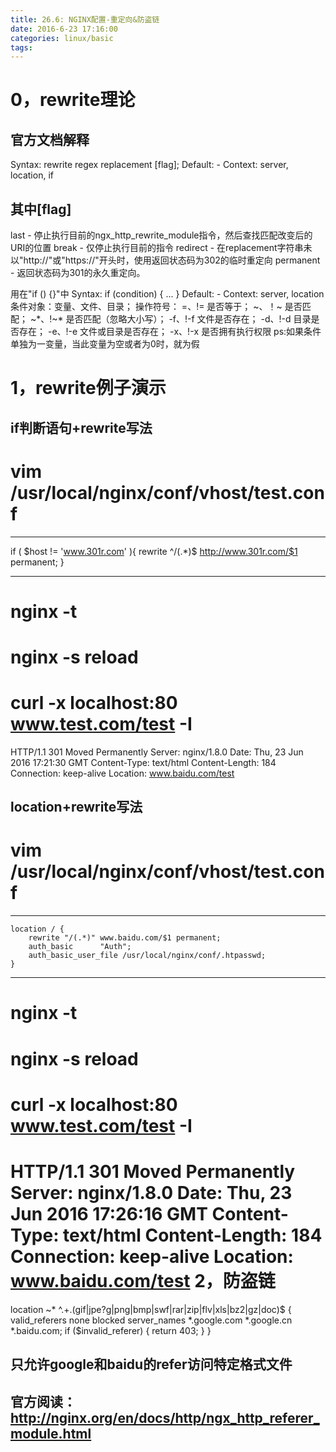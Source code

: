 ```yaml
---
title: 26.6: NGINX配置-重定向&防盗链
date: 2016-6-23 17:16:00
categories: linux/basic
tags:
---
```

 
0，rewrite理论
===========================================
## 官方文档解释
Syntax:        rewrite regex replacement [flag];
Default:        -
Context:        server, location, if
 
## 其中[flag]
last -
停止执行目前的ngx_http_rewrite_module指令，然后查找匹配改变后的URI的位置
break -
仅停止执行目前的指令
redirect -
在replacement字符串未以"http://"或"https://"开头时，使用返回状态码为302的临时重定向
permanent - 返回状态码为301的永久重定向。
 
用在"if () {}"中
Syntax:        if (condition) { ... }
Default:        -
Context:        server, location
条件对象：变量、文件、目录；
操作符号：
=、!=         是否等于；
~、！~        是否匹配；
~*、!~*       是否匹配（忽略大小写）；
-f、!-f       文件是否存在；
-d、!-d       目录是否存在；
-e、!-e       文件或目录是否存在；
-x、!-x       是否拥有执行权限
ps:如果条件单独为一变量，当此变量为空或者为0时，就为假
  
1，rewrite例子演示
===========================================
## if判断语句+rewrite写法
# vim /usr/local/nginx/conf/vhost/test.conf
**********************************************
if ( $host != 'www.301r.com' ){
       rewrite ^/(.*)$ http://www.301r.com/$1 permanent;
}
**********************************************
# nginx -t
# nginx -s reload
 
# curl -x localhost:80 www.test.com/test -I
HTTP/1.1 301 Moved Permanently
Server: nginx/1.8.0
Date: Thu, 23 Jun 2016 17:21:30 GMT
Content-Type: text/html
Content-Length: 184
Connection: keep-alive
Location: www.baidu.com/test
 
## location+rewrite写法
# vim /usr/local/nginx/conf/vhost/test.conf
**********************************************
    location / {
        rewrite "/(.*)" www.baidu.com/$1 permanent;
        auth_basic      "Auth";
        auth_basic_user_file /usr/local/nginx/conf/.htpasswd;
    }
**********************************************
# nginx -t
# nginx -s reload
# curl -x localhost:80 www.test.com/test -I
HTTP/1.1 301 Moved Permanently
Server: nginx/1.8.0
Date: Thu, 23 Jun 2016 17:26:16 GMT
Content-Type: text/html
Content-Length: 184
Connection: keep-alive
Location: www.baidu.com/test 
2，防盗链
========================================
location ~* ^.+\.(gif|jpe?g|png|bmp|swf|rar|zip|flv|xls|bz2|gz|doc)$
    {
        valid_referers none blocked server_names *.google.com *.google.cn *.baidu.com;
        if ($invalid_referer)
        {
            return 403;
        }
    }
## 只允许google和baidu的refer访问特定格式文件
 
## 官方阅读：http://nginx.org/en/docs/http/ngx_http_referer_module.html 
